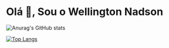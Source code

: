# Olá 🖖, Sou o Wellington Nadson


![Anurag's GitHub stats](https://github-readme-stats.vercel.app/api?username=wellingtonnadson1&theme=dark&show_icons=true)

  

[![Top Langs](https://github-readme-stats.vercel.app/api/top-langs/?username=wellingtonnadson1&layout=compact)](https://github.com/WellingtonNadson1/wellingtonnadson)
